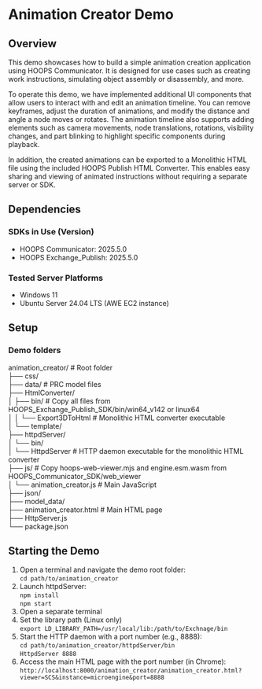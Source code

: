 # Animation Creator Demo
## Overview
This demo showcases how to build a simple animation creation application using HOOPS Communicator. It is designed for use cases such as creating work instructions, simulating object assembly or disassembly, and more.

To operate this demo, we have implemented additional UI components that allow users to interact with and edit an animation timeline. You can remove keyframes, adjust the duration of animations, and modify the distance and angle a node moves or rotates. The animation timeline also supports adding elements such as camera movements, node translations, rotations, visibility changes, and part blinking to highlight specific components during playback.

In addition, the created animations can be exported to a Monolithic HTML file using the included HOOPS Publish HTML Converter. This enables easy sharing and viewing of animated instructions without requiring a separate server or SDK.

## Dependencies
### SDKs in Use (Version)
* HOOPS Communicator: 2025.5.0
* HOOPS Exchange_Publish: 2025.5.0

### Tested Server Platforms
* Windows 11
* Ubuntu Server 24.04 LTS (AWE EC2 instance)

## Setup
### Demo folders
animation_creator/              # Root folder<br>
├── css/                        <br>
├── data/                       # PRC model files<br>
├── HtmlConverter/<br>
│   ├── bin/                    # Copy all files from HOOPS_Exchange_Publish_SDK/bin/win64_v142 or linux64<br>
│   │   └── Export3DToHtml      # Monolithic HTML converter executable<br>
│   └── template/<br>
├── httpdServer/<br>
│   └── bin/<br>
│       └── HttpdServer         # HTTP daemon executable for the monolithic HTML converter<br>
├── js/                         # Copy hoops-web-viewer.mjs and engine.esm.wasm from HOOPS_Communicator_SDK/web_viewer<br>
│   └── animation_creator.js    # Main JavaScript<br>
├── json/<br>
├── model_data/<br>
├── animation_creator.html      # Main HTML page<br>
├── HttpServer.js<br>
└── package.json<br>

## Starting the Demo
1. Open a terminal and navigate the demo root folder:<br>
    `cd path/to/animation_creator`<br>
2. Launch httpdServer:<br>
    `npm install`<br>
    `npm start`<br>
3. Open a separate terminal<br>
4. Set the library path (Linux only)<br>
    `export LD_LIBRARY_PATH=/usr/local/lib:/path/to/Exchnage/bin`<br>
5. Start the HTTP daemon with a port number (e.g., 8888):<br>
    `cd path/to/animation_creator/httpdServer/bin`<br>
    `HttpdServer 8888`<br>
6. Access the main HTML page with the port number (in Chrome):<br>
    `http://localhost:8000/animation_creator/animation_creator.html?viewer=SCS&instance=microengine&port=8888`
